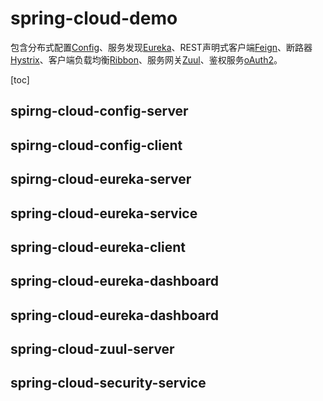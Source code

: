 # spring-cloud-demo
包含分布式配置[Config](https://github.com/spring-cloud-samples/configserver)、服务发现[Eureka](https://github.com/spring-cloud-samples/eureka)、REST声明式客户端[Feign](https://github.com/spring-cloud-samples/feign-eureka)、断路器[Hystrix](http://cloud.spring.io/spring-cloud-netflix/spring-cloud-netflix.html)、客户端负载均衡[Ribbon](http://cloud.spring.io/spring-cloud-netflix/spring-cloud-netflix.html)、服务网关[Zuul](https://github.com/spring-cloud-samples/zuul-server)、鉴权服务[oAuth2](https://github.com/spring-cloud-samples/authserver)。

[toc]

## spirng-cloud-config-server

## spirng-cloud-config-client

## spirng-cloud-eureka-server

## spring-cloud-eureka-service

## spring-cloud-eureka-client

## spring-cloud-eureka-dashboard

## spring-cloud-eureka-dashboard

## spring-cloud-zuul-server

## spring-cloud-security-service
